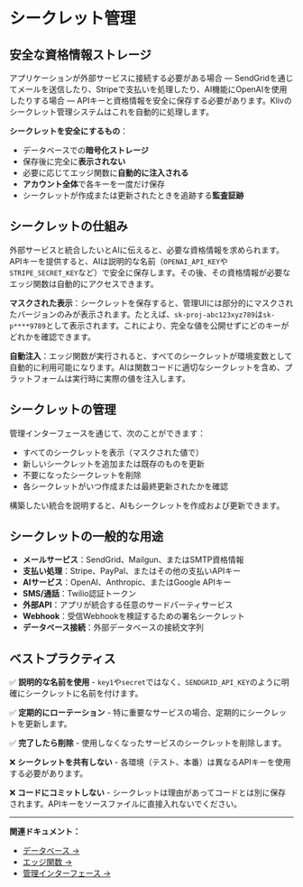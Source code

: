 # シークレット管理

## 安全な資格情報ストレージ

アプリケーションが外部サービスに接続する必要がある場合 — SendGridを通じてメールを送信したり、Stripeで支払いを処理したり、AI機能にOpenAIを使用したりする場合 — APIキーと資格情報を安全に保存する必要があります。Klivのシークレット管理システムはこれを自動的に処理します。

**シークレットを安全にするもの**：
- データベースでの**暗号化ストレージ**
- 保存後に完全に**表示されない**
- 必要に応じてエッジ関数に**自動的に注入される**
- **アカウント全体**で各キーを一度だけ保存
- シークレットが作成または更新されたときを追跡する**監査証跡**

## シークレットの仕組み

外部サービスと統合したいとAIに伝えると、必要な資格情報を求められます。APIキーを提供すると、AIは説明的な名前（`OPENAI_API_KEY`や`STRIPE_SECRET_KEY`など）で安全に保存します。その後、その資格情報が必要なエッジ関数は自動的にアクセスできます。

**マスクされた表示**：シークレットを保存すると、管理UIには部分的にマスクされたバージョンのみが表示されます。たとえば、`sk-proj-abc123xyz789`は`sk-p****9789`として表示されます。これにより、完全な値を公開せずにどのキーがどれかを確認できます。

**自動注入**：エッジ関数が実行されると、すべてのシークレットが環境変数として自動的に利用可能になります。AIは関数コードに適切なシークレットを含め、プラットフォームは実行時に実際の値を注入します。

## シークレットの管理

管理インターフェースを通じて、次のことができます：
- すべてのシークレットを表示（マスクされた値で）
- 新しいシークレットを追加または既存のものを更新
- 不要になったシークレットを削除
- 各シークレットがいつ作成または最終更新されたかを確認

構築したい統合を説明すると、AIもシークレットを作成および更新できます。

## シークレットの一般的な用途

- **メールサービス**：SendGrid、Mailgun、またはSMTP資格情報
- **支払い処理**：Stripe、PayPal、またはその他の支払いAPIキー
- **AIサービス**：OpenAI、Anthropic、またはGoogle APIキー
- **SMS/通話**：Twilio認証トークン
- **外部API**：アプリが統合する任意のサードパーティサービス
- **Webhook**：受信Webhookを検証するための署名シークレット
- **データベース接続**：外部データベースの接続文字列

## ベストプラクティス

✅ **説明的な名前を使用** - `key1`や`secret`ではなく、`SENDGRID_API_KEY`のように明確にシークレットに名前を付けます。

✅ **定期的にローテーション** - 特に重要なサービスの場合、定期的にシークレットを更新します。

✅ **完了したら削除** - 使用しなくなったサービスのシークレットを削除します。

❌ **シークレットを共有しない** - 各環境（テスト、本番）は異なるAPIキーを使用する必要があります。

❌ **コードにコミットしない** - シークレットは理由があってコードとは別に保存されます。APIキーをソースファイルに直接入れないでください。

---

**関連ドキュメント：**
- [データベース →](/ja/cloud/database)
- [エッジ関数 →](/ja/cloud/functions)
- [管理インターフェース →](/ja/cloud/admin)
